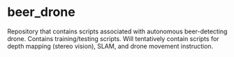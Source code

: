 # beer_drone
Repository that contains scripts associated with autonomous beer-detecting drone. Contains training/testing scripts. Will tentatively contain scripts for depth mapping (stereo vision), SLAM,
and drone movement instruction.
